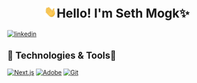 <h1 align="center"><img src="./waving-hand.gif" width="28">Hello! I'm Seth Mogk✨</h1>

  <a href="https://www.linkedin.com/in/seth-mogk-586809256/">
  <img align="center" alt="linkedin" title="Linkedin Profile" src="https://img.shields.io/badge/linkedin-%230077B5.svg?&style=for-the-badge&logo=linkedin&logoColor=white"/></a>

<h2>🔨 Technologies & Tools💫</h2>
<p>
<a href="https://github.com/search?q=user%3Ammogk+language%3Anextjs"><img alt="Next.js" src="https://img.shields.io/badge/Next-black?style=for-the-badge&logo=next.js&logoColor=white"></a>
<a href="#"><img alt="Adobe" src="https://img.shields.io/badge/Adobe-FF0000.svg?logo=adobe&logoColor=white"></a>
<a href="#"><img alt="Git" src="https://img.shields.io/badge/Git-F05033.svg?logo=git&logoColor=white"></a>                                                                           
</p>

